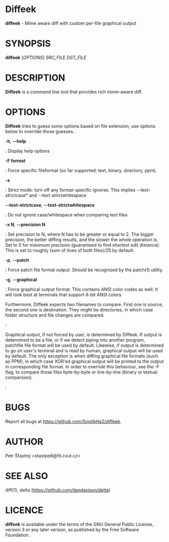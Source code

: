 # Diffeek

**diffeek** - Mime aware diff with custom per-file graphical output

# SYNOPSIS

**diffeek** \[*OPTIONS*\] *SRC_FILE* *DST_FILE*

# DESCRIPTION

**Diffeek** is a command line tool that provides rich mime-aware diff.

# OPTIONS

**Diffeek** tries to guess some options based on file extension, use
options below to override those guesses.

**-h**, **--help**

:   Display help options

**-F format**

:   Force specific fileformat (so far supported: text, binary,
    directory, ppm).

**-s**

:   Strict mode: turn off any format-specific ignores. This implies
    --text-strictcase* and --text-strictwhitespace

**--text-strictcase**, **--text-strictwhitespace**

:   Do not ignore case/whitespace when comparing text files

**-x N**, **--precision N**

:   Set precision to N, where N has to be greater or equal to 2. The bigger precision, the better diffing results, and
    the slower the whole operation is. Set to 0 for maximum precision (guaranteed to find shortest edit distance).
    This is set to roughly (sum of lines of both files)/25 by default.

**-p**, **--patch**

:   Force patch file format output. Should be recognized by the patch(1)
    utility.

**-g**, **--graphical**

:   Force graphical output format. This contains ANSI color codes as
    well. It will look best at terminals that support 8-bit ANSI colors.

Furthermore, Diffeek expects two filenames to compare. First one is source, the second one is destination. They might be directories, in which case folder structure and file changes are compared.

:   

Graphical output, if not forced by user, is determined by Diffeek. If output is determined to be a file, or if we detect piping into another program, patchfile file format will be used by default. Likewise, if output is determined to go on user\'s terminal and is read by human, graphical output will be used by default. The only exception is when diffing graphical file formats (such as PPM), in which case XOR\'ed graphical output will be printed to the output in corresponding file format. In order to override this behaviour, see the -F flag, to compare those files byte-by-byte or line-by-line (binary or textual comparsion).

:   

# BUGS

Report all bugs at https://github.com/SoptikHa2/diffeek.

# AUTHOR

Petr Šťastný \<stastpe8\@fit.cvut.cz\>

# SEE ALSO

diff(1), delta (https://github.com/dandavison/delta)

# LICENCE

**diffeek** is available under the terms of the GNU General Public
License, version 3 or any later version, as published by the Free
Software Foundation.
